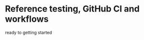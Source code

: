 <!--This file was generated, do not modify it.-->
# Reference testing, GitHub CI and workflows

ready to getting started

